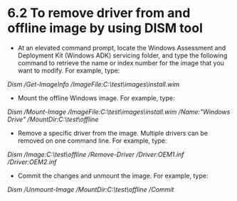 # 6.2	To remove driver from and offline image by using DISM tool

* At an elevated command prompt, locate the Windows Assessment and Deployment Kit (Windows ADK) servicing folder, and type the following command to retrieve the name or index number for the image that you want to modify. For example, type:

&#x20;       _Dism /Get-ImageInfo /ImageFile:C:\test\images\install.wim_

* Mount the offline Windows image. For example, type:

&#x20;       _Dism /Mount-Image /ImageFile:C:\test\images\install.wim /Name:"Windows Drive" /MountDir:C:\test\offline_

* Remove a specific driver from the image. Multiple drivers can be removed on one command line. For example, type:

&#x20;       _Dism /Image:C:\test\offline /Remove-Driver /Driver:OEM1.inf /Driver:OEM2.inf_

* Commit the changes and unmount the image. For example, type:

&#x20;       _Dism /Unmount-Image /MountDir:C:\test\offline /Commit_
